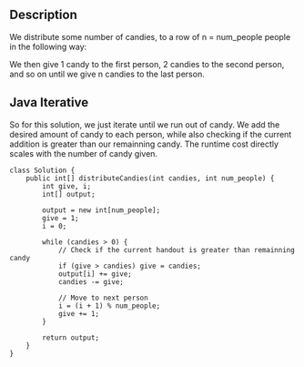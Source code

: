 ## Description

We distribute some number of candies, to a row of n = num_people people in the following way:

We then give 1 candy to the first person, 2 candies to the second person, and so on until we give n candies to the last person.

## Java Iterative

So for this solution, we just iterate until we run out of candy. We add the desired amount of candy to each person, while also checking if the current addition is greater than our remainning candy. The runtime cost directly scales with the number of candy given. 

```
class Solution {
    public int[] distributeCandies(int candies, int num_people) {
        int give, i;
        int[] output;
        
        output = new int[num_people];
        give = 1;
        i = 0;
        
        while (candies > 0) {
            // Check if the current handout is greater than remainning candy
            if (give > candies) give = candies;
            output[i] += give;
            candies -= give;
            
            // Move to next person
            i = (i + 1) % num_people;
            give += 1;
        }
        
        return output;
    }
}
```